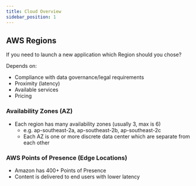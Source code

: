```yaml
---
title: Cloud Overview
sidebar_position: 1
---
```


## AWS Regions

If you need to launch a new application which Region should you chose?

Depends on:

- Compliance with data governance/legal requirements
- Proximity (latency)
- Available services
- Pricing

### Availability Zones (AZ)

- Each region has many availability zones (usually 3, max is 6)
  - e.g. ap-southeast-2a, ap-southeast-2b, ap-southeast-2c
  - Each AZ is one or more discrete data center which are separate from each other

### AWS Points of Presence (Edge Locations)

- Amazon has 400+ Points of Presence
- Content is delivered to end users with lower latency

